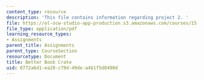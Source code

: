 ```yaml
---
content_type: resource
description: 'This file contains information regarding project 2. '
file: https://ol-ocw-studio-app-production.s3.amazonaws.com/courses/15-783j-product-design-and-development-spring-2006/0772a6d1ea20c79d49dea4b1f5d0490d_smp_dgn_prj_pro2.pdf
file_type: application/pdf
learning_resource_types:
- Assignments
parent_title: Assignments
parent_type: CourseSection
resourcetype: Document
title: Better Book Crate
uid: 0772a6d1-ea20-c79d-49de-a4b1f5d0490d
---
```

